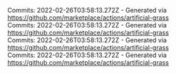 Commits: 2022-02-26T03:58:13.272Z - Generated via https://github.com/marketplace/actions/artificial-grass
<br>
Commits: 2022-02-26T03:58:13.272Z - Generated via https://github.com/marketplace/actions/artificial-grass
<br>
Commits: 2022-02-26T03:58:13.272Z - Generated via https://github.com/marketplace/actions/artificial-grass
<br>
Commits: 2022-02-26T03:58:13.272Z - Generated via https://github.com/marketplace/actions/artificial-grass
<br>
